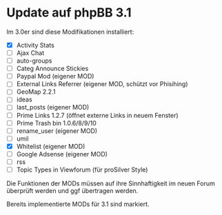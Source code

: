 # Update auf phpBB 3.1

Im 3.0er sind diese Modifikationen installiert:

* [x] Activity Stats
* [ ] Ajax Chat
* [ ] auto-groups
* [ ] Categ Announce Stickies
* [ ] Paypal Mod (eigener MOD)
* [ ] External Links Referrer (eigener MOD, schützt vor Phisihing)
* [ ] GeoMap 2.2.1
* [ ] ideas
* [ ] last_posts (eigener MOD)
* [ ] Prime Links 1.2.7 (öffnet externe Links in neuem Fenster)
* [ ] Prime Trash bin 1.0.6/8/9/10
* [ ] rename_user (eigener MOD)
* [ ] umil
* [x] Whitelist (eigener MOD)
* [ ] Google Adsense (eigener MOD)
* [ ] rss
* [ ] Topic Types in Viewforum (für proSilver Style)

Die Funktionen der MODs müssen auf ihre Sinnhaftigkeit im neuen Forum überprüft werden und ggf übertragen werden.

Bereits implementierte MODs für 3.1 sind markiert.
